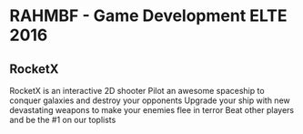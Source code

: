 # RAHMBF - Game Development ELTE 2016
## RocketX
RocketX is an interactive 2D shooter
Pilot an awesome spaceship to conquer galaxies and destroy your opponents
Upgrade your ship with new devastating weapons to make your enemies flee in terror
Beat other players and be the #1 on our toplists

